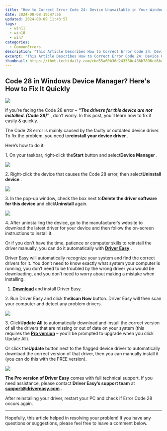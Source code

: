 ```yaml
---
title: "How to Correct Error Code 24: Device Unavailable in Your Window OS"
date: 2024-08-08 19:47:56
updated: 2024-08-09 11:43:57
tags:
  - win11
  - win10
  - win7
categories:
  - CommonErrors
description: "This Article Describes How to Correct Error Code 24: Device Unavailable in Your Window OS"
excerpt: "This Article Describes How to Correct Error Code 24: Device Unavailable in Your Window OS"
thumbnail: https://thmb.techidaily.com/cbd55a60b36d243580c486b7896cd6baf0fe5a1c6ab330fc24fdad62a19d7e96.jpeg
---
```


## Code 28 in Windows Device Manager? Here's How to Fix It Quickly

![](https://images.drivereasy.com/wp-content/uploads/2016/09/img_57e37c8ec1c80.jpg)

 If you’re facing the Code 28 error – _**“The drivers for this device are not installed. (Code 28)”**_  , don’t worry. In this post, you’ll learn how to fix it easily & quickly.

 The Code 28 error is mainly caused by the faulty or outdated device driver. To fix the problem, you need to**reinstall your device driver** .

Here’s how to do it:

 1\. On your taskbar, right-click the**Start** button and select**Device Manager** .

![](https://images.drivereasy.com/wp-content/uploads/2022/03/device-manager.jpg)

 2\. Right-click the device that causes the Code 28 error, then select**Uninstall device** .

![](https://images.drivereasy.com/wp-content/uploads/2021/07/uninstall-device.jpg)

 3\. In the pop-up window, check the box next to**Delete the driver software for this device** and click**Uninstall** again.

![](https://images.drivereasy.com/wp-content/uploads/2021/07/uninstall.jpg)

 4\. After uninstalling the device, go to the manufacturer’s website to download the latest driver for your device and then follow the on-screen instructions to install it.

 Or if you don’t have the time, patience or computer skills to reinstall the driver manually, you can do it automatically with **[Driver Easy](https://tools.techidaily.com/drivereasy/download/)**  .

 Driver Easy will automatically recognize your system and find the correct drivers for it. You don’t need to know exactly what system your computer is running, you don’t need to be troubled by the wrong driver you would be downloading, and you don’t need to worry about making a mistake when installing.

 1. **[Download](https://tools.techidaily.com/drivereasy/download/)**  and install Driver Easy.

 2\. Run Driver Easy and click the**Scan Now** button. Driver Easy will then scan your computer and detect any problem drivers.

![](https://images.drivereasy.com/wp-content/uploads/2021/07/scan-now-1.jpg)

 3\. Click**Update All** to automatically download and install the correct version of all the drivers that are missing or out of date on your system (this requires the **[Pro version](https://tools.techidaily.com/drivereasy/download/)**  – you’ll be prompted to upgrade when you click Update All).  
  
 Or click the**Update** button next to the flagged device driver to automatically download the correct version of that driver, then you can manually install it (you can do this with the FREE version).

![](https://images.drivereasy.com/wp-content/uploads/2021/07/de-wifi6.jpg)

**The Pro version of Driver Easy** comes with full technical support. If you need assistance, please contact **Driver Easy’s support team** at **[support@drivereasy.com](https://tools.techidaily.com/drivereasy/download/) .**

 After reinstalling your driver, restart your PC and check if Error Code 28 occurs again.

---

 Hopefully, this article helped in resolving your problem! If you have any questions or suggestions, please feel free to leave a comment below.

<ins class="adsbygoogle"
     style="display:block"
     data-ad-format="autorelaxed"
     data-ad-client="ca-pub-7571918770474297"
     data-ad-slot="1223367746"></ins>



<ins class="adsbygoogle"
     style="display:block"
     data-ad-client="ca-pub-7571918770474297"
     data-ad-slot="8358498916"
     data-ad-format="auto"
     data-full-width-responsive="true"></ins>
